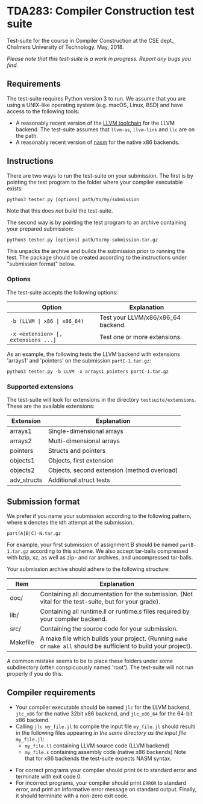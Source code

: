 # TDA283: Compiler Construction test suite

Test-suite for the course in Compiler Construction at the CSE dept.,
Chalmers University of Technology.
May, 2018.

*Please note that this test-suite is a work in progress. Report any bugs you
find.*

## Requirements

The test-suite requires Python version 3 to run. We assume that you are using a
UNIX-like operating system (e.g. macOS, Linux, BSD) and have access to the
following tools:

  * A reasonably recent version of the [LLVM toolchain](https://llvm.org) for
    the LLVM backend. The test-suite assumes that `llvm-as`, `llvm-link` and
    `llc` are on the path.
  * A reasonably recent version of [nasm](https://www.nasm.us) for the native
    x86 backends.

## Instructions

There are two ways to run the test-suite on your submission. The first is by
pointing the test program to the folder where your compiler executable exists:

    python3 tester.py [options] path/to/my/submission

Note that this does *not* build the test-suite.

The second way is by pointing the test program to an archive containing your
prepared submission:

    python3 tester.py [options] path/to/my-submission.tar.gz

This unpacks the archive and builds the submission prior to running the test.
The package should be created according to the instructions under "submission
format" below.

### Options

The test-suite accepts the following options:

| Option                              | Explanation                        |
| ----------------------------------- | ---------------------------------- |
| `-b (LLVM \| x86 \| x86_64)` | Test your LLVM/x86/x86_64 backend. |
| `-x <extension> [, extensions ...]` | Test one or more extensions.       |

As an example, the following tests the LLVM backend with extensions 'arrays1'
and 'pointers' on the submission `partC-1.tar.gz`:

    python3 tester.py -b LLVM -x arrays1 pointers partC-1.tar.gz

### Supported extensions

The test-suite will look for extensions in the directory `testsuite/extensions`.
These are the available extensions:

| Extension   | Explanation                                 |
| ----------- | ------------------------------------------- |
| arrays1     | Single-dimensional arrays                   |
| arrays2     | Multi-dimensional arrays                    |
| pointers    | Structs and pointers                        |
| objects1    | Objects, first extension                    |
| objects2    | Objects, second extension (method overload) |
| adv_structs | Additional struct tests                     |

## Submission format

We prefer if you name your submission according to the following pattern,
where `N` denotes the `N`th attempt at the submission.

    part(A|B|C)-N.tar.gz

For example, your first submission of assignment B should be named
`partB-1.tar.gz` according to this scheme. We also accept tar-balls compressed
with bzip, xz, as well as zip- and rar archives, and uncompressed tar-balls.

Your submission archive should adhere to the following structure:

| Item       | Explanation   |
| ---------- | ------------- |
|   doc/     |  Containing all documentation for the submission. (Not vital for the test-suite, but for your grade). |
|   lib/     |  Containing all runtime.ll or runtime.s files required by your compiler backend. |
|   src/     |  Containing the source code for your submission. |
|   Makefile |  A make file which builds your project. (Running `make` or `make all` should be sufficient to build your project). |

A common mistake seems to be to place these folders under some subdirectory
(often conspicuously named 'root'). The test-suite will not run properly if 
you do this.

## Compiler requirements

* Your compiler executable should be named `jlc`  for the LLVM backend,
  `jlc_x86` for the native 32bit x86 backend, and `jlc_x86_64` for the 64-bit
  x86 backend.
* Calling `jlc my_file.jl` to compile the input file `my_file.jl` should
  resulti in the following files appearing *in the same directory as the
  input file* `my_file.jl`:
  + `my_file.ll` containing LLVM source code (LLVM backend)
  + `my_file.s` containing assembly code (native x86 backends)
  Note that for x86 backends the test-suite expects NASM syntax.

- For correct programs your compiler should print `OK` to standard error and
  terminate with exit code 0.
- For incorrect programs, your compiler should print `ERROR` to standard error,
  and print an informative error message on standard output. Finally, it should
  terminate with a non-zero exit code.

